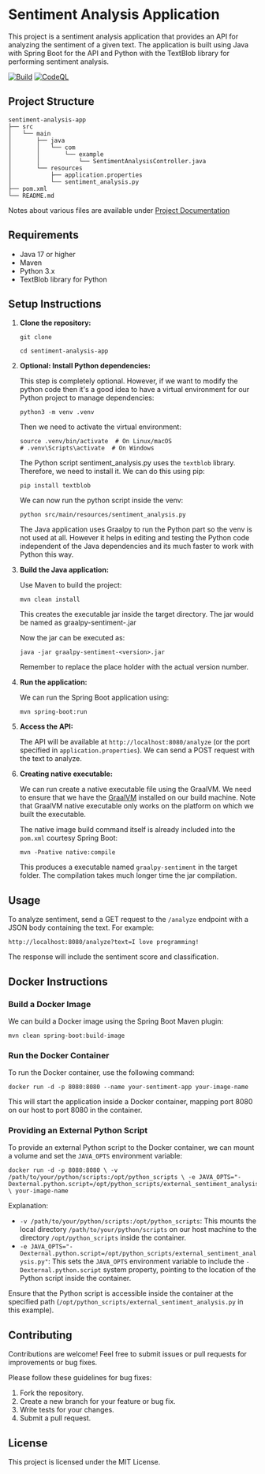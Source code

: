 # Sentiment Analysis Application

This project is a sentiment analysis application that provides an API for analyzing the sentiment of a given text. The application is built using Java with Spring Boot for the API and Python with the TextBlob library for performing sentiment analysis.

[![Build](https://github.com/vshanbha/graalpy-sentiment/actions/workflows/maven.yml/badge.svg?branch=main)](https://github.com/vshanbha/graalpy-sentiment/actions/workflows/maven.yml)
[![CodeQL](https://github.com/vshanbha/graalpy-sentiment/actions/workflows/github-code-scanning/codeql/badge.svg)](https://github.com/vshanbha/graalpy-sentiment/actions/workflows/github-code-scanning/codeql)

## Project Structure

```
sentiment-analysis-app
├── src
│   └── main
│       ├── java
│       │   └── com
│       │       └── example
│       │           └── SentimentAnalysisController.java
│       └── resources
│           ├── application.properties
│           └── sentiment_analysis.py
├── pom.xml
└── README.md
```

Notes about various files are available under [Project Documentation](./wiki/Project-Documentation) 

## Requirements

- Java 17 or higher
- Maven
- Python 3.x
- TextBlob library for Python

## Setup Instructions

1. **Clone the repository:**

   ```
   git clone 
   
   cd sentiment-analysis-app
   ```

2. **Optional: Install Python dependencies:**

   This step is completely optional. However, if we want to modify the python code then it's a good idea to have a virtual environment for our Python project to manage dependencies:

   ```
   python3 -m venv .venv
   ```
   
   Then we need to activate the virtual environment:
   
   ```
   source .venv/bin/activate  # On Linux/macOS
   # .venv\Scripts\activate  # On Windows   
   ```
   
   The Python script sentiment_analysis.py uses the `textblob` library. 
   Therefore, we need to install it.  We can do this using pip:

   ```
   pip install textblob
   ```
   
   We can now run the python script inside the venv:
   
   ```
   python src/main/resources/sentiment_analysis.py
   ```

   The Java application uses Graalpy to run the Python part so the venv is not used at all. However it helps in editing and testing the Python code independent of the Java dependencies and its much faster to work with Python this way. 
   
   
3. **Build the Java application:**

   Use Maven to build the project:
   
   ```
   mvn clean install
   ```
   
   This creates the executable jar inside the target directory. The jar would be named as graalpy-sentiment-<version>.jar
   
   Now the jar can be executed as:
   
   ```
   java -jar graalpy-sentiment-<version>.jar
   ```
   
   Remember to replace the <version> place holder with the actual version number.

4. **Run the application:**

   We can run the Spring Boot application using:
   
   ```
   mvn spring-boot:run
   ```

5. **Access the API:**

   The API will be available at `http://localhost:8080/analyze` (or the port specified in `application.properties`). We can send a POST request with the text to analyze.
   
6. **Creating native executable:**

   We can run create a native executable file using the GraalVM. We need to ensure that we have the [GraalVM](https://www.oracle.com/uk/java/technologies/downloads/#graalvmjava24) installed on our build machine. Note that GraalVM native executable only works on the platform on which we built the executable.
   
   The native image build command itself is already included into the `pom.xml` courtesy Spring Boot:
   
   ```
   mvn -Pnative native:compile
   ```

   This produces a executable named `graalpy-sentiment` in the target folder. The compilation takes much longer time the jar compilation.
   
## Usage

To analyze sentiment, send a GET request to the `/analyze` endpoint with a JSON body containing the text. For example:

```
http://localhost:8080/analyze?text=I love programming!

```

The response will include the sentiment score and classification.

## Docker Instructions

### Build a Docker Image

We can build a Docker image using the Spring Boot Maven plugin:

```
mvn clean spring-boot:build-image
```

### Run the Docker Container

To run the Docker container, use the following command:

```
docker run -d -p 8080:8080 --name your-sentiment-app your-image-name 
```

This will start the application inside a Docker container, mapping port 8080 on our host to port 8080 in the container.

### Providing an External Python Script

To provide an external Python script to the Docker container, we can mount a volume and set the `JAVA_OPTS` environment variable:

```
docker run -d -p 8080:8080 \ -v /path/to/your/python/scripts:/opt/python_scripts \ -e JAVA_OPTS="-Dexternal.python.script=/opt/python_scripts/external_sentiment_analysis.py" \ your-image-name
```

Explanation:

-   `-v /path/to/your/python/scripts:/opt/python_scripts`: This mounts the local directory `/path/to/your/python/scripts` on our host machine to the directory `/opt/python_scripts` inside the container.
-   `-e JAVA_OPTS="-Dexternal.python.script=/opt/python_scripts/external_sentiment_analysis.py"`: This sets the `JAVA_OPTS` environment variable to include the `-Dexternal.python.script` system property, pointing to the location of the Python script inside the container.

Ensure that the Python script is accessible inside the container at the specified path (`/opt/python_scripts/external_sentiment_analysis.py` in this example).


## Contributing

Contributions are welcome! 
Feel free to submit issues or pull requests for improvements or bug fixes.

Please follow these guidelines for bug fixes:

1.  Fork the repository.
2.  Create a new branch for your feature or bug fix.
3.  Write tests for your changes.
4.  Submit a pull request.


## License

This project is licensed under the MIT License.
